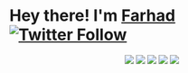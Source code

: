 # Hey there! I'm [Farhad](https://www.farhad.co.ua) [![Twitter Follow](https://img.shields.io/twitter/follow/farhad_su?style=social&label=follow)](https://twitter.com/farhad_su)

<p align="center">
    <a href="https://twitter.com/farhad_su"><img src="https://img.shields.io/badge/-Twitter-00457C?style=flat-square&logo=twitter&logoColor=white" /></a>
    <a href="https://www.linkedin.com/in/farhadsu"><img src="https://img.shields.io/badge/-LinkedIn-239120?style=flat-square&logo=linkedin&logoColor=white" /></a>
    <a href="https://www.youtube.com/farhadsoft"><img src="https://img.shields.io/badge/-Youtube-00ADD8?style=flat-square&logo=Youtube&logoColor=white" /></a>
    <a href="https://www.farhad.co.ua"><img src="https://img.shields.io/badge/-Web-5C2D91?style=flat-square&logo=microsoft-azure&logoColor=white" /></a>
    <a href="https://u8views.com/github/farhadsoft"><img src="https://u8views.com/api/v1/github/profiles/1423681/views/total-count.svg"></a>
</p>
